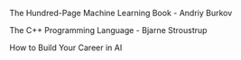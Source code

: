 The Hundred-Page Machine Learning Book - Andriy Burkov

The C++ Programming Language - Bjarne Stroustrup

How to Build Your Career in AI
